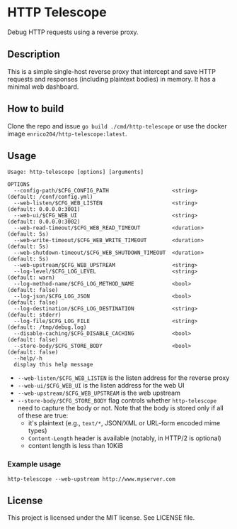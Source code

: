 # HTTP Telescope

Debug HTTP requests using a reverse proxy.

## Description

This is a simple single-host reverse proxy that intercept and save HTTP
requests and responses (including plaintext bodies) in memory.
It has a minimal web dashboard.

## How to build

Clone the repo and issue `go build ./cmd/http-telescope` or use the docker
image `enrico204/http-telescope:latest`.

## Usage

```
Usage: http-telescope [options] [arguments]

OPTIONS
  --config-path/$CFG_CONFIG_PATH                    <string>    (default: /conf/config.yml)
  --web-listen/$CFG_WEB_LISTEN                      <string>    (default: 0.0.0.0:3001)
  --web-ui/$CFG_WEB_UI                              <string>    (default: 0.0.0.0:3002)
  --web-read-timeout/$CFG_WEB_READ_TIMEOUT          <duration>  (default: 5s)
  --web-write-timeout/$CFG_WEB_WRITE_TIMEOUT        <duration>  (default: 5s)
  --web-shutdown-timeout/$CFG_WEB_SHUTDOWN_TIMEOUT  <duration>  (default: 5s)
  --web-upstream/$CFG_WEB_UPSTREAM                  <string>    
  --log-level/$CFG_LOG_LEVEL                        <string>    (default: warn)
  --log-method-name/$CFG_LOG_METHOD_NAME            <bool>      (default: false)
  --log-json/$CFG_LOG_JSON                          <bool>      (default: false)
  --log-destination/$CFG_LOG_DESTINATION            <string>    (default: stderr)
  --log-file/$CFG_LOG_FILE                          <string>    (default: /tmp/debug.log)
  --disable-caching/$CFG_DISABLE_CACHING            <bool>      (default: false)
  --store-body/$CFG_STORE_BODY                      <bool>      (default: false)
  --help/-h                                         
  display this help message
```

* `--web-listen/$CFG_WEB_LISTEN` is the listen address for the reverse proxy
* `--web-ui/$CFG_WEB_UI` is the listen address for the web UI
* `--web-upstream/$CFG_WEB_UPSTREAM` is the web upstream
* `--store-body/$CFG_STORE_BODY` flag controls whether `http-telescope` need
  to capture the body or not. Note that the body is stored only if all of these
  are true:
  * it's plaintext (e.g., `text/*`, JSON/XML or URL-form encoded mime types)
  * `Content-Length` header is available (notably, in HTTP/2 is optional)
  * content length is less than 10KiB

### Example usage

```shell
http-telescope --web-upstream http://www.myserver.com
```

## License

This project is licensed under the MIT license. See LICENSE file.
